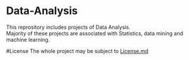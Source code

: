 # Data-Analysis
This reprository includes projects of Data Analysis.  
Majority of these projects are associated with Statistics, data mining and machine learning.

#License
The whole project may be subject to [License.md](License.md)
